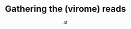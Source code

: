 ---
layout: post
title:  "Gathering the (virome) reads"
author: at
categories: [ virome, tutorial ]
image: assets/images/virome.jpg
hidden: true
---